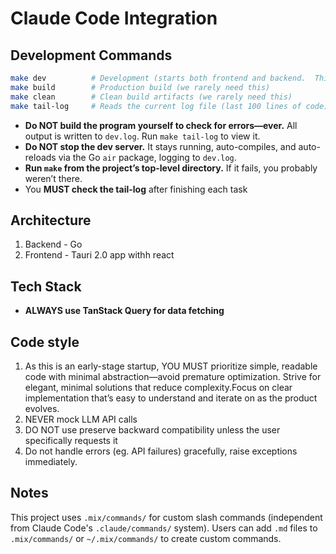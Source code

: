 # Claude Code Integration

## Development Commands

```bash
make dev          # Development (starts both frontend and backend.  This autoreloads and auto compiles.  Don't ever stop the server)
make build        # Production build (we rarely need this)
make clean        # Clean build artifacts (we rarely need this)
make tail-log     # Reads the current log file (last 100 lines of code)
```

* **Do NOT build the program yourself to check for errors—ever.** All output is written to `dev.log`. Run `make tail-log` to view it.
* **Do NOT stop the dev server.** It stays running, auto-compiles, and auto-reloads via the Go `air` package, logging to `dev.log`.
* **Run `make` from the project’s top-level directory.** If it fails, you probably weren’t there.
* You **MUST check the tail-log** after finishing each task

## Architecture

1. Backend - Go
2. Frontend - Tauri 2.0 app withh react

## Tech Stack

* **ALWAYS use TanStack Query for data fetching**

## Code style

1. As this is an early-stage startup, YOU MUST prioritize simple, readable code with minimal abstraction—avoid premature optimization. Strive for elegant, minimal solutions that reduce complexity.Focus on clear implementation that’s easy to understand and iterate on as the product evolves.
2. NEVER mock LLM API calls
3. DO NOT use preserve backward compatibility unless the user specifically requests it
4. Do not handle errors (eg. API failures) gracefully, raise exceptions immediately.


## Notes

This project uses `.mix/commands/` for custom slash commands (independent from Claude Code's `.claude/commands/` system).
Users can add `.md` files to `.mix/commands/` or `~/.mix/commands/` to create custom commands.